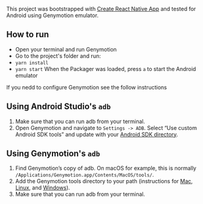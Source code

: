This project was bootstrapped with [Create React Native App](https://github.com/react-community/create-react-native-app) and tested for Android using Genymotion emulator.

## How to run
- Open your terminal and run Genymotion
- Go to the project's folder and run:
 - `yarn install`
 - `yarn start`
When the Packager was loaded, press `a` to start the Android emulator

If you nedd to configure Genymotion see the follow instructions

## Using Android Studio's `adb`

1. Make sure that you can run adb from your terminal.
2. Open Genymotion and navigate to `Settings -> ADB`. Select “Use custom Android SDK tools” and update with your [Android SDK directory](https://stackoverflow.com/questions/25176594/android-sdk-location).

## Using Genymotion's `adb`

1. Find Genymotion’s copy of adb. On macOS for example, this is normally `/Applications/Genymotion.app/Contents/MacOS/tools/`.
2. Add the Genymotion tools directory to your path (instructions for [Mac](http://osxdaily.com/2014/08/14/add-new-path-to-path-command-line/), [Linux](http://www.computerhope.com/issues/ch001647.htm), and [Windows](https://www.howtogeek.com/118594/how-to-edit-your-system-path-for-easy-command-line-access/)).
3. Make sure that you can run adb from your terminal.
